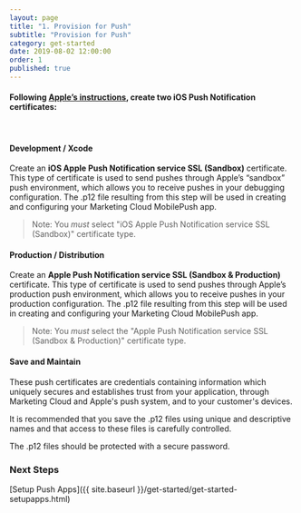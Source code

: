```yaml
---
layout: page
title: "1. Provision for Push"
subtitle: "Provision for Push"
category: get-started
date: 2019-08-02 12:00:00
order: 1
published: true
---
```


#### Following [Apple’s instructions](https://help.apple.com/developer-account/#/dev82a71386a), create two iOS Push Notification certificates:
<br>

#### Development / Xcode

Create an **iOS Apple Push Notification service SSL (Sandbox)** certificate. This type of certificate is used to send pushes through Apple’s “sandbox” push environment, which allows you to receive pushes in your debugging configuration. The .p12 file resulting from this step will be used in creating and configuring your Marketing Cloud MobilePush app.

> Note: You *must* select "iOS Apple Push Notification service SSL (Sandbox)" certificate type.

#### Production / Distribution

Create an **Apple Push Notification service SSL (Sandbox & Production)** certificate. This type of certificate is used to send pushes through Apple’s production push environment, which allows you to receive pushes in your production configuration. The .p12 file resulting from this step will be used in creating and configuring your Marketing Cloud MobilePush app.

> Note: You *must* select the "Apple Push Notification service SSL (Sandbox & Production)" certificate type.

#### Save and Maintain

These push certificates are credentials containing information which uniquely secures and establishes trust from your application, through Marketing Cloud and Apple's push system, and to your customer's devices.

It is recommended that you save the .p12 files using unique and descriptive names and that access to these files is carefully controlled.

The .p12 files should be protected with a secure password.

### Next Steps

[Setup Push Apps]({{ site.baseurl }}/get-started/get-started-setupapps.html)
